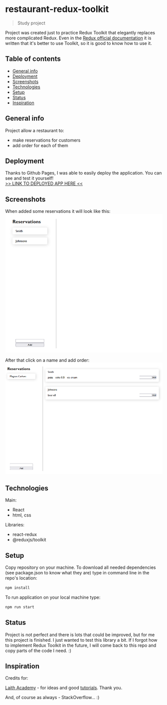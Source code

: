 # restaurant-redux-toolkit
> Study project

Project was created just to practice Redux Toolkit that elegantly replaces more complicated Redux. Even in the [Redux official documentation](https://redux.js.org/introduction/getting-started) it is written that it's better to use Toolkit, so it is good to know how to use it.

## Table of contents
* [General info](#general-info)
* [Deployment](#deployment)
* [Screenshots](#screenshots)
* [Technologies](#technologies)
* [Setup](#setup)
* [Status](#status)
* [Inspiration](#inspiration)

## General info
Project allow a restaurant to:
* make reservations for customers
* add order for each of them

## Deployment
Thanks to Github Pages, I was able to easily deploy the application. You can see and test it yourself! \
[>> LINK TO DEPLOYED APP HERE <<](https://muzabol2.github.io/restaurant-redux-toolkit/)

## Screenshots
When added some reservations it will look like this:
![App Screenshot](./Screenshot1.png)

After that click on a name and add order:
![App Second Screenshot](./Screenshot2.png)

## Technologies
Main:
* React
* html, css

Libraries:
* react-redux
* @reduxjs/toolkit

## Setup
Copy repository on your machine. To download all needed dependencies (see package.json to know what they are) type in command line in the repo's location:
```bash
npm install
```
To run application on your local machine type: 
```bash
npm run start
```

## Status
Project is not perfect and there is lots that could be improved, but for me this project is finished. I just wanted to test this library a bit. If I forgot how to implement Redux Toolkit in the future, I will come back to this repo and copy parts of the code I need. :)

## Inspiration
Credits for:

[Laith Academy](https://www.youtube.com/@laithacademy) - for ideas and good [tutorials](https://youtu.be/jR4fagDcvrc). Thank you.

And, of course as always - StackOverflow... :)
